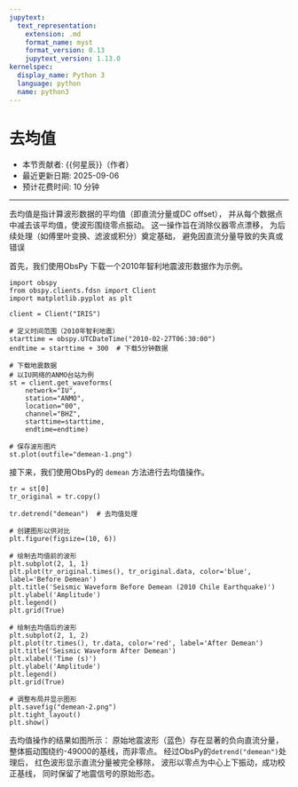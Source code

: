 ```yaml
---
jupytext:
  text_representation:
    extension: .md
    format_name: myst
    format_version: 0.13
    jupytext_version: 1.13.0
kernelspec:
  display_name: Python 3
  language: python
  name: python3
---
```



# 去均值

- 本节贡献者: {{何星辰}}（作者）
- 最近更新日期: 2025-09-06
- 预计花费时间: 10 分钟

---
去均值是指计算波形数据的平均值（即直流分量或DC offset），
并从每个数据点中减去该平均值，使波形围绕零点振动。
这一操作旨在消除仪器零点漂移，
为后续处理（如傅里叶变换、滤波或积分）奠定基础，
避免因直流分量导致的失真或错误




首先，我们使用ObsPy 下载一个2010年智利地震波形数据作为示例。

```{code-cell} ipython3
import obspy
from obspy.clients.fdsn import Client
import matplotlib.pyplot as plt

client = Client("IRIS") 

# 定义时间范围（2010年智利地震）
starttime = obspy.UTCDateTime("2010-02-27T06:30:00")
endtime = starttime + 300  # 下载5分钟数据

# 下载地震数据
# 以IU网络的ANMO台站为例
st = client.get_waveforms(
    network="IU",
    station="ANMO", 
    location="00", 
    channel="BHZ",
    starttime=starttime, 
    endtime=endtime)
    
# 保存波形图片
st.plot(outfile="demean-1.png")
```

<!-- ![下载波形图](demean-1.png) -->



接下来，我们使用ObsPy的 `demean` 方法进行去均值操作。

```{code-cell} ipython3
tr = st[0]
tr_original = tr.copy()

tr.detrend("demean")  # 去均值处理

# 创建图形以供对比
plt.figure(figsize=(10, 6))

# 绘制去均值前的波形
plt.subplot(2, 1, 1)
plt.plot(tr_original.times(), tr_original.data, color='blue', label='Before Demean')
plt.title('Seismic Waveform Before Demean (2010 Chile Earthquake)')
plt.ylabel('Amplitude')
plt.legend()
plt.grid(True)

# 绘制去均值后的波形
plt.subplot(2, 1, 2)
plt.plot(tr.times(), tr.data, color='red', label='After Demean')
plt.title('Seismic Waveform After Demean')
plt.xlabel('Time (s)')
plt.ylabel('Amplitude')
plt.legend()
plt.grid(True)

# 调整布局并显示图形
plt.savefig("demean-2.png")
plt.tight_layout()
plt.show()
```

<!-- ![去均值前后对比图](demean-2.png) -->

去均值操作的结果如图所示：
原始地震波形（蓝色）存在显著的负向直流分量，
整体振动围绕约-49000的基线，而非零点。
经过ObsPy的`detrend("demean")`处理后，
红色波形显示直流分量被完全移除，
波形以零点为中心上下振动，成功校正基线，
同时保留了地震信号的原始形态。
